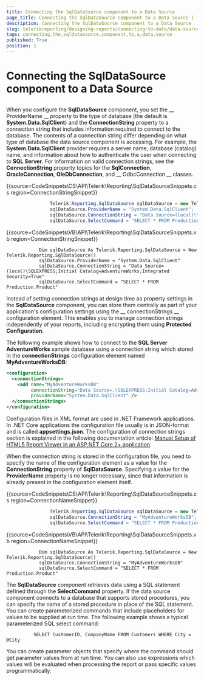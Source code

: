 ```yaml
---
title: Connecting the SqlDataSource component to a Data Source
page_title: Connecting the SqlDataSource component to a Data Source | for Telerik Reporting Documentation
description: Connecting the SqlDataSource component to a Data Source
slug: telerikreporting/designing-reports/connecting-to-data/data-source-components/sqldatasource-component/connecting-the-sqldatasource-component-to-a-data-source
tags: connecting,the,sqldatasource,component,to,a,data,source
published: True
position: 1
---
```


# Connecting the SqlDataSource component to a Data Source



## 

When you configure the __SqlDataSource__ component, you set the __             ProviderName           __ property to the type of database (the default is __System.Data.SqlClient__)           and the __ConnectionString__ property to a connection string that includes information           required to connect to the database. The contents of a connection string differ depending on what type of           database the data source component is accessing. For example, the __System.Data.SqlClient__           provider requires a server name, database (catalog) name, and information about how to authenticate the user           when connecting to __SQL Server__. For information on valid connection strings, see the           __ConnectionString__ property topics for the __SqlConnection__,           __OracleConnection__, __OleDbConnection__, and __             OdbcConnection           __ classes.         



{{source=CodeSnippets\CS\API\Telerik\Reporting\SqlDataSourceSnippets.cs region=ConnectionStringSnippet}}
````C#
	            Telerik.Reporting.SqlDataSource sqlDataSource = new Telerik.Reporting.SqlDataSource();
	            sqlDataSource.ProviderName = "System.Data.SqlClient";
	            sqlDataSource.ConnectionString = "Data Source=(local)\\SQLEXPRESS;Initial Catalog=AdventureWorks;Integrated Security=True";
	            sqlDataSource.SelectCommand = "SELECT * FROM Production.Product";
````



{{source=CodeSnippets\VB\API\Telerik\Reporting\SqlDataSourceSnippets.vb region=ConnectionStringSnippet}}
````VB
	        Dim sqlDataSource As Telerik.Reporting.SqlDataSource = New Telerik.Reporting.SqlDataSource()
	        sqlDataSource.ProviderName = "System.Data.SqlClient"
	        sqlDataSource.ConnectionString = "Data Source=(local)\SQLEXPRESS;Initial Catalog=AdventureWorks;Integrated Security=True"
	        sqlDataSource.SelectCommand = "SELECT * FROM Production.Product"
````



Instead of setting connection strings at design time as property settings in the __SqlDataSource__           component, you can store them centrally as part of your application's configuration settings using the __             connectionStrings           __ configuration element. This enables you to manage connection strings independently           of your reports, including encrypting them using __Protected Configuration__.         

The following example shows how to connect to the __SQL Server AdventureWorks__ sample database           using a connection string which stored in the __connectionStrings__ configuration element named           __MyAdventureWorksDB__:         

	
````xml
<configuration>
  <connectionStrings>
    <add name="MyAdventureWorksDB"
         connectionString="Data Source=.\SQLEXPRESS;Initial Catalog=AdventureWorks;Integrated Security=True"
         providerName="System.Data.SqlClient" />
  </connectionStrings>
</configuration>
````



Configuration files in XML format are used in .NET Framework applications. In .NET Core applications the configuration file usually is in JSON-format           and is called __appsettings.json__. The configuration of connection strings section is explained in the following documentation article:           [Manual Setup of HTML5 Report Viewer in an ASP.NET Core 2+ application](9bf9f23f-2aa2-47d4-8d21-feeae104ed69#ConnectionStringsAndConfiguration).         

When the connection string is stored in the configuration file, you need to specify the name of the configuration           element as a value for the __ConnectionString__ property of __SqlDataSource__.           Specifying a value for the __ProviderName__ property is no longer necessary, since that information           is already present in the configuration element itself.         



{{source=CodeSnippets\CS\API\Telerik\Reporting\SqlDataSourceSnippets.cs region=ConnectionNameSnippet}}
````C#
	            Telerik.Reporting.SqlDataSource sqlDataSource = new Telerik.Reporting.SqlDataSource();
	            sqlDataSource.ConnectionString = "MyAdventureWorksDB";
	            sqlDataSource.SelectCommand = "SELECT * FROM Production.Product";
````



{{source=CodeSnippets\VB\API\Telerik\Reporting\SqlDataSourceSnippets.vb region=ConnectionNameSnippet}}
````VB
	        Dim sqlDataSource As Telerik.Reporting.SqlDataSource = New Telerik.Reporting.SqlDataSource()
	        sqlDataSource.ConnectionString = "MyAdventureWorksDB"
	        sqlDataSource.SelectCommand = "SELECT * FROM Production.Product"
````



The __SqlDataSource__ component retrieves data using a SQL statement defined through the           __SelectCommand__ property. If the data source component connects to a database that           supports stored procedures, you can specify the name of a stored procedure in place of the SQL statement.           You can create parameterized commands that include placeholders for values to be supplied at run time. The           following example shows a typical parameterized SQL select command:         

	          SELECT CustomerID, CompanyName FROM Customers WHERE City = @City
        



You can create parameter objects that specify where the command should get parameter values from at run time.           You can also use expressions which values will be evaluated when processing the report or pass specific values           programmatically.         
